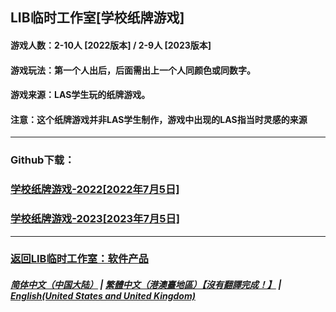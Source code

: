 ## LIB临时工作室[学校纸牌游戏]
#### 游戏人数：2-10人 [2022版本] / 2-9人 [2023版本]
#### 游戏玩法：第一个人出后，后面需出上一个人同颜色或同数字。
#### 游戏来源：LAS学生玩的纸牌游戏。

#### 注意：这个纸牌游戏并非LAS学生制作，游戏中出现的LAS指当时灵感的来源
------------
### Github下载：
### [学校纸牌游戏-2022[2022年7月5日]](LAS-Solitaire-Game-2022.exe)
### [学校纸牌游戏-2023[2023年7月5日]](LAS-Solitaire-Game-2023.exe)
------------
### [返回LIB临时工作室：软件产品](https://libps.github.io/Software) 
##### [简体中文（中国大陆）](LAS_solitaire_game) | [繁體中文（港澳臺地區）【沒有翻譯完成！】](tc/LAS_solitaire_game) | **[English(United States and United Kingdom)](en/LAS_solitaire_game)**
